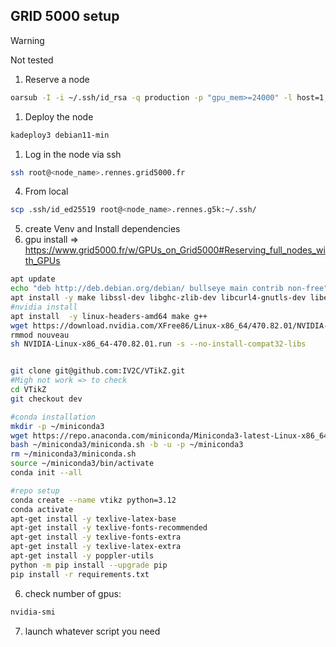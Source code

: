 ## GRID 5000 setup

> [!WARNING]  
> Not tested


1. Reserve a node
```sh
oarsub -I -i ~/.ssh/id_rsa -q production -p "gpu_mem>=24000" -l host=1,walltime=3 -t deploy
```
1. Deploy the node
```sh
kadeploy3 debian11-min
```
1. Log in the node via ssh
```sh
ssh root@<node_name>.rennes.grid5000.fr
```
4. From local
```sh
scp .ssh/id_ed25519 root@<node_name>.rennes.g5k:~/.ssh/
```

5. create Venv and Install dependencies
6. gpu install => https://www.grid5000.fr/w/GPUs_on_Grid5000#Reserving_full_nodes_with_GPUs
```sh
apt update
echo "deb http://deb.debian.org/debian/ bullseye main contrib non-free" | sudo tee -a /etc/apt/sources.list
apt install -y make libssl-dev libghc-zlib-dev libcurl4-gnutls-dev libexpat1-dev unzip git-all
#nvidia install 
apt install  -y linux-headers-amd64 make g++
wget https://download.nvidia.com/XFree86/Linux-x86_64/470.82.01/NVIDIA-Linux-x86_64-470.82.01.run
rmmod nouveau
sh NVIDIA-Linux-x86_64-470.82.01.run -s --no-install-compat32-libs


git clone git@github.com:IV2C/VTikZ.git
#Migh not work => to check
cd VTikZ
git checkout dev

#conda installation
mkdir -p ~/miniconda3
wget https://repo.anaconda.com/miniconda/Miniconda3-latest-Linux-x86_64.sh -O ~/miniconda3/miniconda.sh
bash ~/miniconda3/miniconda.sh -b -u -p ~/miniconda3
rm ~/miniconda3/miniconda.sh
source ~/miniconda3/bin/activate
conda init --all

#repo setup
conda create --name vtikz python=3.12
conda activate 
apt-get install -y texlive-latex-base
apt-get install -y texlive-fonts-recommended
apt-get install -y texlive-fonts-extra
apt-get install -y texlive-latex-extra
apt-get install -y poppler-utils
python -m pip install --upgrade pip
pip install -r requirements.txt
```
6. check number of gpus:
```sh
nvidia-smi
```
7. launch whatever script you need

